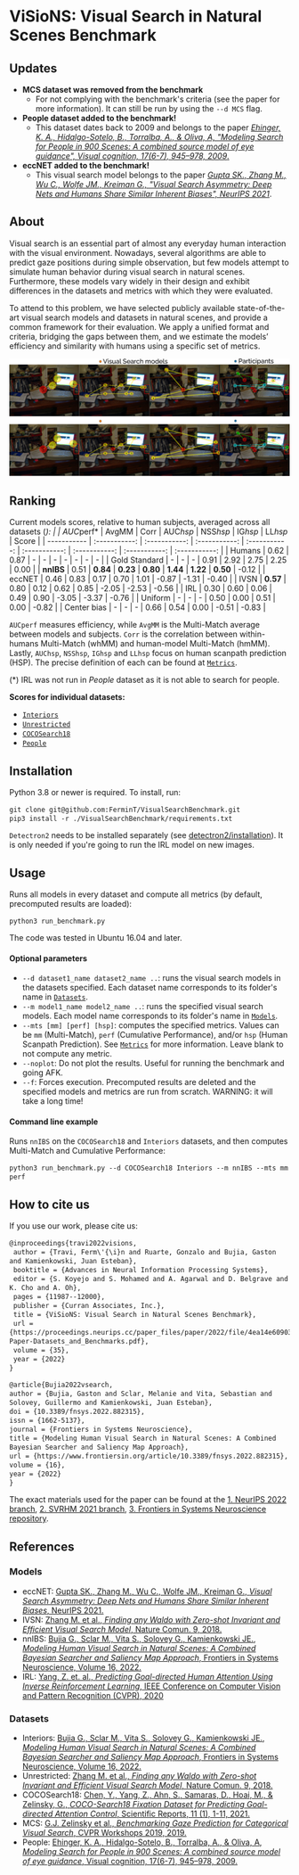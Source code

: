 # ViSioNS: Visual Search in Natural Scenes Benchmark
## Updates
* **MCS dataset was removed from the benchmark**
  * For not complying with the benchmark's criteria (see the paper for more information).  It can still be run by using the ```--d MCS``` flag.
* **People dataset added to the benchmark!**
  * This dataset dates back to 2009 and belongs to the paper [*Ehinger, K. A., Hidalgo-Sotelo, B., Torralba, A., & Oliva, A, "Modeling Search for People in 900 Scenes: A combined source model of eye guidance", Visual cognition, 17(6-7), 945–978, 2009*.](https://www.ncbi.nlm.nih.gov/pmc/articles/PMC2790194/)
* **eccNET added to the benchmark!**
  * This visual search model belongs to the paper [*Gupta SK., Zhang M., Wu C., Wolfe JM., Kreiman G., "Visual Search Asymmetry: Deep Nets and Humans Share Similar Inherent Biases", NeurIPS 2021*](https://github.com/kreimanlab/VisualSearchAsymmetry).
## About
Visual search is an essential part of almost any everyday human interaction with the visual environment. Nowadays, several algorithms are able to predict gaze positions during simple observation, but few models attempt to simulate human behavior during visual search in natural scenes. Furthermore, these models vary widely in their design and exhibit differences in the datasets and metrics with which they were evaluated.

To attend to this problem, we have selected publicly available state-of-the-art visual search models and datasets in natural scenes, and provide a common framework for their evaluation. We apply a unified format and criteria, bridging the gaps between them, and we estimate the models’ efficiency and similarity with humans using a specific set of metrics.

![Scanpath example](Metrics/Plots/Scanpath_example.png#gh-light-mode-only)
![Scanpath example](Metrics/Plots/Scanpath_example_white.png#gh-dark-mode-only)

## Ranking
Current models scores, relative to human subjects, averaged across all datasets (*):
|       | AUC*perf* | AvgMM | Corr | AUC*hsp* | NSS*hsp* | IG*hsp* | LL*hsp* | Score |
| ----------- | :-----------: | :-----------: | :-----------: | :-----------: | :-----------: | :-----------: | :-----------: | :-----------: |
| Humans | 0.62 | 0.87 | - | - | - | - | - | - | - |
| Gold Standard | - | - | - | 0.91 | 2.92 | 2.75 | 2.25 | 0.00 |
| **nnIBS**   | 0.51 | **0.84** | **0.23** | **0.80** | **1.44** | **1.22** | **0.50** | -0.12 |
| eccNET   | 0.46 | 0.83 | 0.17 | 0.70 | 1.01 | -0.87 | -1.31 | -0.40 |
| IVSN    | **0.57**        | 0.80 | 0.12 | 0.62 | 0.85 | -2.05 | -2.53 | -0.56 |
| IRL     | 0.30       | 0.60 | 0.06 | 0.49 | 0.90 | -3.05 | -3.37 | -0.76 |
| Uniform | - | - | - | 0.50 | 0.00 | 0.51 | 0.00 | -0.82 |
| Center bias | - | - | - | 0.66 | 0.54 | 0.00 | -0.51 | -0.83 |

```AUCperf``` measures efficiency, while ```AvgMM``` is the Multi-Match average between models and subjects. ```Corr``` is the correlation between within-humans Multi-Match (whMM) and human-model Multi-Match (hmMM). Lastly, ```AUChsp```, ```NSShsp```, ```IGhsp``` and ```LLhsp``` focus on human scanpath prediction (HSP). The precise definition of each can be found at [```Metrics```](./Metrics).

(*) IRL was not run in *People* dataset as it is not able to search for people.

**Scores for individual datasets:**
* [```Interiors```](./Results/Interiors_dataset/Table.png)
* [```Unrestricted```](./Results/Unrestricted_dataset/Table.png)
* [```COCOSearch18```](./Results/COCOSearch18_dataset/Table.png)
* [```People```](./Results/People_dataset/Table.png)

## Installation
Python 3.8 or newer is required. To install, run:
```
git clone git@github.com:FerminT/VisualSearchBenchmark.git
pip3 install -r ./VisualSearchBenchmark/requirements.txt
```

```Detectron2``` needs to be installed separately (see [detectron2/installation](https://detectron2.readthedocs.io/en/latest/tutorials/install.html)). It is only needed if you're going to run the IRL model on new images.
## Usage
Runs all models in every dataset and compute all metrics (by default, precomputed results are loaded):
```
python3 run_benchmark.py
```
The code was tested in Ubuntu 16.04 and later.
#### Optional parameters
* ```--d dataset1_name dataset2_name ..```: runs the visual search models in the datasets specified. Each dataset name corresponds to its folder's name in [```Datasets```](./Datasets).
* ```--m model1_name model2_name ..```: runs the specified visual search models. Each model name corresponds to its folder's name in [```Models```](./Models).
* ```--mts [mm] [perf] [hsp]```: computes the specified metrics. Values can be ```mm``` (Multi-Match), ```perf``` (Cumulative Performance), and/or ```hsp``` (Human Scanpath Prediction). See [```Metrics```](./Metrics) for more information. Leave blank to not compute any metric.
* ```--noplot```: Do not plot the results. Useful for running the benchmark and going AFK.
* ```--f```: Forces execution. Precomputed results are deleted and the specified models and metrics are run from scratch. WARNING: it will take a long time!

#### Command line example
Runs ```nnIBS``` on the ```COCOSearch18``` and ```Interiors``` datasets, and then computes Multi-Match and Cumulative Performance:
```
python3 run_benchmark.py --d COCOSearch18 Interiors --m nnIBS --mts mm perf
```
## How to cite us
If you use our work, please cite us:
```
@inproceedings{travi2022visions,
 author = {Travi, Ferm\'{\i}n and Ruarte, Gonzalo and Bujia, Gaston and Kamienkowski, Juan Esteban},
 booktitle = {Advances in Neural Information Processing Systems},
 editor = {S. Koyejo and S. Mohamed and A. Agarwal and D. Belgrave and K. Cho and A. Oh},
 pages = {11987--12000},
 publisher = {Curran Associates, Inc.},
 title = {ViSioNS: Visual Search in Natural Scenes Benchmark},
 url = {https://proceedings.neurips.cc/paper_files/paper/2022/file/4ea14e6090343523ddcd5d3ca449695f-Paper-Datasets_and_Benchmarks.pdf},
 volume = {35},
 year = {2022}
}
```
```
@article{Bujia2022vsearch,
author = {Bujia, Gaston and Sclar, Melanie and Vita, Sebastian and Solovey, Guillermo and Kamienkowski, Juan Esteban},
doi = {10.3389/fnsys.2022.882315},
issn = {1662-5137},
journal = {Frontiers in Systems Neuroscience},
title = {Modeling Human Visual Search in Natural Scenes: A Combined Bayesian Searcher and Saliency Map Approach},
url = {https://www.frontiersin.org/article/10.3389/fnsys.2022.882315},
volume = {16},
year = {2022}
}
```

The exact materials used for the paper can be found at the [1. NeurIPS 2022 branch](https://github.com/FerminT/VisualSearchBenchmark/tree/NeurIPS), [2. SVRHM 2021 branch](https://github.com/FerminT/VisualSearchBenchmark/tree/SVRHM), [3. Frontiers in Systems Neuroscience repository](https://github.com/gastonbujia/VisualSearch). 

## References
### Models
* eccNET: [Gupta SK., Zhang M., Wu C., Wolfe JM., Kreiman G., *Visual Search Asymmetry: Deep Nets and Humans Share Similar Inherent Biases*, NeurIPS 2021.](https://github.com/kreimanlab/VisualSearchAsymmetry)
* IVSN: [Zhang M. et al., *Finding any Waldo with Zero-shot Invariant and Efficient Visual Search Model*, Nature Comun. 9, 2018.](https://www.nature.com/articles/s41467-018-06217-x)
* nnIBS: [Bujia G., Sclar M., Vita S., Solovey G., Kamienkowski JE., *Modeling Human Visual Search in Natural Scenes: A Combined Bayesian Searcher and Saliency Map Approach*, Frontiers in Systems Neuroscience, Volume 16, 2022.](https://www.frontiersin.org/article/10.3389/fnsys.2022.882315)
* IRL: [Yang, Z. et. al., *Predicting Goal-directed Human Attention Using Inverse Reinforcement Learning*, IEEE Conference on Computer Vision and Pattern Recognition (CVPR), 2020](http://openaccess.thecvf.com/content_CVPR_2020/html/Yang_Predicting_Goal-Directed_Human_Attention_Using_Inverse_Reinforcement_Learning_CVPR_2020_paper.html)
### Datasets
* Interiors: [Bujia G., Sclar M., Vita S., Solovey G., Kamienkowski JE., *Modeling Human Visual Search in Natural Scenes: A Combined Bayesian Searcher and Saliency Map Approach*, Frontiers in Systems Neuroscience, Volume 16, 2022.](https://www.frontiersin.org/article/10.3389/fnsys.2022.882315)
* Unrestricted: [Zhang M. et al., *Finding any Waldo with Zero-shot Invariant and Efficient Visual Search Model*, Nature Comun. 9, 2018.](https://www.nature.com/articles/s41467-018-06217-x)
* COCOSearch18: [Chen, Y., Yang, Z., Ahn, S., Samaras, D., Hoai, M., & Zelinsky, G., *COCO-Search18 Fixation Dataset for Predicting Goal-directed Attention Control*, Scientific Reports, 11 (1), 1-11, 2021.](https://www.nature.com/articles/s41598-021-87715-9)
* MCS: [G.J. Zelinsky et al., *Benchmarking Gaze Prediction for Categorical Visual Search*, CVPR Workshops 2019, 2019.](https://www3.cs.stonybrook.edu/~zhibyang/papers/Gaze_Benchmark_CVPRw.pdf)
* People: [Ehinger, K. A., Hidalgo-Sotelo, B., Torralba, A., & Oliva, A, *Modeling Search for People in 900 Scenes: A combined source model of eye guidance*, Visual cognition, 17(6-7), 945–978, 2009.](https://www.ncbi.nlm.nih.gov/pmc/articles/PMC2790194/)